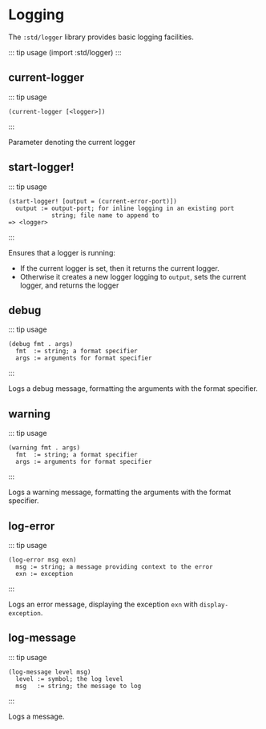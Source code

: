 # Logging

The `:std/logger` library provides basic logging facilities.

::: tip usage
(import :std/logger)
:::

## current-logger

::: tip usage
```
(current-logger [<logger>])
```
:::

Parameter denoting the current logger

## start-logger!

::: tip usage
```
(start-logger! [output = (current-error-port)])
  output := output-port; for inline logging in an existing port
            string; file name to append to
=> <logger>
```
:::

Ensures that a logger is running:
- If the current logger is set, then it returns the current logger.
- Otherwise it creates a new logger logging to `output`, sets the current logger,
  and returns the logger

## debug

::: tip usage
```
(debug fmt . args)
  fmt  := string; a format specifier
  args := arguments for format specifier
```
:::

Logs a debug message, formatting the arguments with the format specifier.

## warning

::: tip usage
```
(warning fmt . args)
  fmt  := string; a format specifier
  args := arguments for format specifier
```
:::

Logs a warning message, formatting the arguments with the format specifier.

## log-error

::: tip usage
```
(log-error msg exn)
  msg := string; a message providing context to the error
  exn := exception
```
:::

Logs an error message, displaying the exception `exn` with `display-exception`.

## log-message

::: tip usage
```
(log-message level msg)
  level := symbol; the log level
  msg   := string; the message to log

```
:::

Logs a message.
